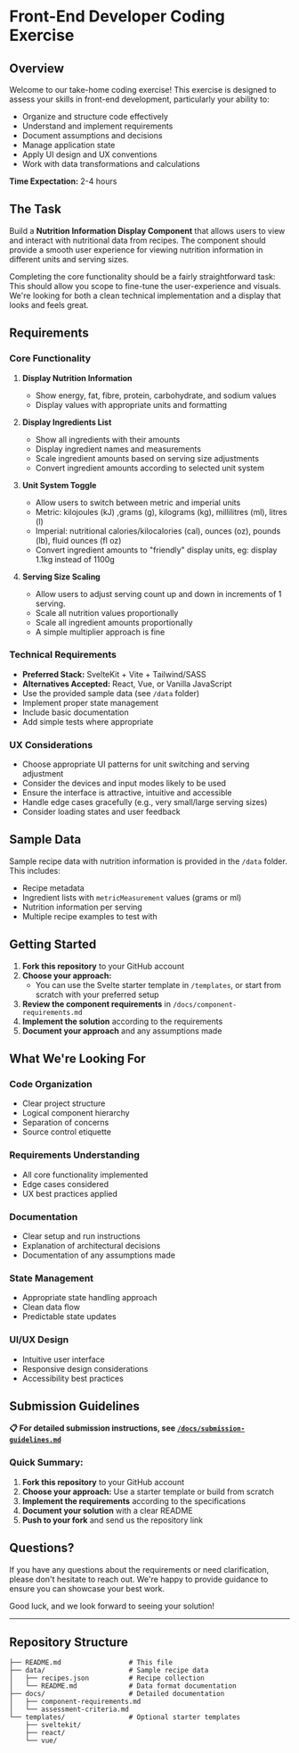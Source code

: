# Front-End Developer Coding Exercise

## Overview

Welcome to our take-home coding exercise! This exercise is designed to assess your skills in front-end development, particularly your ability to:

- Organize and structure code effectively
- Understand and implement requirements
- Document assumptions and decisions
- Manage application state
- Apply UI design and UX conventions
- Work with data transformations and calculations

**Time Expectation:** 2-4 hours

## The Task

Build a **Nutrition Information Display Component** that allows users to view and interact with nutritional data from recipes. The component should provide a smooth user experience for viewing nutrition information in different units and serving sizes.

Completing the core functionality should be a fairly straightforward task: This should allow you scope to fine-tune the user-experience and visuals. We're looking for both a clean technical implementation and a display that looks and feels great.

## Requirements

### Core Functionality

1. **Display Nutrition Information**
   - Show energy, fat, fibre, protein, carbohydrate, and sodium values
   - Display values with appropriate units and formatting

2. **Display Ingredients List**
   - Show all ingredients with their amounts
   - Display ingredient names and measurements
   - Scale ingredient amounts based on serving size adjustments
   - Convert ingredient amounts according to selected unit system

3. **Unit System Toggle**
   - Allow users to switch between metric and imperial units
   - Metric: kilojoules (kJ) ,grams (g), kilograms (kg), millilitres (ml), litres (l)
   - Imperial: nutritional calories/kilocalories (cal), ounces (oz), pounds (lb), fluid ounces (fl oz)
   - Convert ingredient amounts to "friendly" display units, eg: display 1.1kg instead of 1100g

4. **Serving Size Scaling**
   - Allow users to adjust serving count up and down in increments of 1 serving.
   - Scale all nutrition values proportionally
   - Scale all ingredient amounts proportionally
   - A simple multiplier approach is fine

### Technical Requirements

- **Preferred Stack:** SvelteKit + Vite + Tailwind/SASS
- **Alternatives Accepted:** React, Vue, or Vanilla JavaScript
- Use the provided sample data (see `/data` folder)
- Implement proper state management
- Include basic documentation
- Add simple tests where appropriate

### UX Considerations

- Choose appropriate UI patterns for unit switching and serving adjustment
- Consider the devices and input modes likely to be used 
- Ensure the interface is attractive, intuitive and accessible
- Handle edge cases gracefully (e.g., very small/large serving sizes)
- Consider loading states and user feedback

## Sample Data

Sample recipe data with nutrition information is provided in the `/data` folder. This includes:

- Recipe metadata
- Ingredient lists with `metricMeasurement` values (grams or ml)
- Nutrition information per serving
- Multiple recipe examples to test with

## Getting Started

1. **Fork this repository** to your GitHub account
2. **Choose your approach:**
   - You can use the Svelte starter template in `/templates`, or start from scratch with your preferred setup
3. **Review the component requirements** in `/docs/component-requirements.md`
4. **Implement the solution** according to the requirements
5. **Document your approach** and any assumptions made

## What We're Looking For

### Code Organization
- Clear project structure
- Logical component hierarchy
- Separation of concerns
- Source control etiquette

### Requirements Understanding
- All core functionality implemented
- Edge cases considered
- UX best practices applied

### Documentation
- Clear setup and run instructions
- Explanation of architectural decisions
- Documentation of any assumptions made

### State Management
- Appropriate state handling approach
- Clean data flow
- Predictable state updates

### UI/UX Design
- Intuitive user interface
- Responsive design considerations
- Accessibility best practices

## Submission Guidelines

**📋 For detailed submission instructions, see [`/docs/submission-guidelines.md`](./docs/submission-guidelines.md)**

### Quick Summary:
1. **Fork this repository** to your GitHub account
2. **Choose your approach:** Use a starter template or build from scratch
3. **Implement the requirements** according to the specifications
4. **Document your solution** with a clear README
5. **Push to your fork** and send us the repository link

## Questions?

If you have any questions about the requirements or need clarification, please don't hesitate to reach out. We're happy to provide guidance to ensure you can showcase your best work.

Good luck, and we look forward to seeing your solution!

---

## Repository Structure

```
├── README.md                 # This file
├── data/                     # Sample recipe data
│   ├── recipes.json          # Recipe collection
│   └── README.md             # Data format documentation
├── docs/                     # Detailed documentation
│   ├── component-requirements.md
│   └── assessment-criteria.md
└── templates/                # Optional starter templates
    ├── sveltekit/
    ├── react/
    └── vue/
```